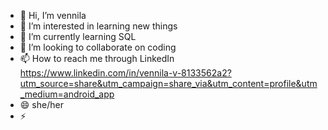 - 👋 Hi, I’m vennila
- 👀 I’m interested in learning new things 
- 🌱 I’m currently learning SQL
- 💞️ I’m looking to collaborate on coding 
- 📫 How to reach me through LinkedIn https://www.linkedin.com/in/vennila-v-8133562a2?utm_source=share&utm_campaign=share_via&utm_content=profile&utm_medium=android_app
- 😄 she/her
- ⚡ 

<!---
927622BEC247/927622BEC247 is a ✨ special ✨ repository because its `README.md` (this file) appears on your GitHub profile.
You can click the Preview link to take a look at your changes.
--->
